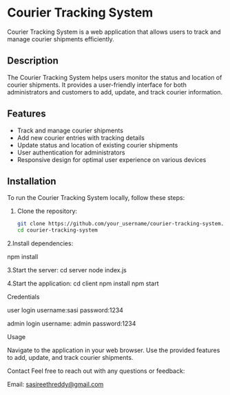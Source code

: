 # Courier Tracking System

Courier Tracking System is a web application that allows users to track and manage courier shipments efficiently.

## Description

The Courier Tracking System helps users monitor the status and location of courier shipments. It provides a user-friendly interface for both administrators and customers to add, update, and track courier information.

## Features

- Track and manage courier shipments
- Add new courier entries with tracking details
- Update status and location of existing courier shipments
- User authentication for administrators
- Responsive design for optimal user experience on various devices

## Installation

To run the Courier Tracking System locally, follow these steps:

1. Clone the repository:

   ```bash
   git clone https://github.com/your_username/courier-tracking-system.git
   cd courier-tracking-system

2.Install dependencies:

  npm install

3.Start the server:
  cd server
  node index.js

4.Start the application:
  cd client
  npm install
  npm start

Credentials 

  user login
   username:sasi
   password:1234
  
  
  admin login
   username: admin
   password:1234

Usage

Navigate to the application in your web browser.
Use the provided features to add, update, and track courier shipments.  

Contact
Feel free to reach out with any questions or feedback:

Email: sasireethreddy@gmail.com
